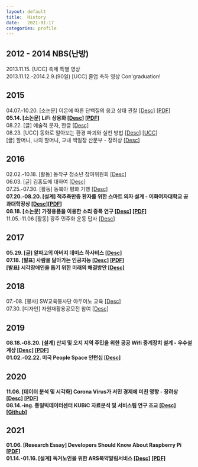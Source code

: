 ```yaml
---
layout: default  
title:  History  
date:   2021-01-17  
categories: profile  
---
```


## 2012 - 2014  NBS(난방)  
2013.11.15. [UCC] 축제 특별 영상  
2013.11.12.-2014.2.9.(90일) [UCC] 졸업 축하 영상 Con'graduation!  

## 2015  
04.07.-10.20. [소논문] 이온에 따른 단백질의 응고 상태 관찰 [[Desc]](../soongeuihonors/0.html) [[PDF]](../file/2015-soongeuihonors/poster.pdf)  
**05.14. [소논문] LiFi 상용화 [[Desc]](../lifi/0.html) [[PDF]](../file/2015-lifi/Research_LiFi.pdf)**    
08.22. [글] 예술적 문자, 한글 [[Desc]](../hangul/0.html)  
08.23. [UCC] 동화로 알아보는 환경 파괴와 실천 방법 [[Desc]](../environmentUCC/0.html) [[UCC]](https://www.youtube.com/watch?v=DGPp2HX9GWA&ab_channel=%EC%8B%A0%EC%A7%80%EC%98%81)  
[글] 할머니, 나의 할머니, 교내 백일장 산문부 - 장려상 [[Desc]](../grandmother/0.html)  

## 2016  
02.02.-10.18. [활동] 동작구 청소년 참여위원회 [[Desc]](../ddaom/0.html)  
06.03. [글] 김홍도에 대하여 [[Desc]](../hongdo/0.html)  
07.25.-07.30. [활동] 동북아 평화 기행 [[Desc]](../changbai/0.html)  
**07.20.-08.20. [설계] 척추측만증 환자를 위한 스마트 의자 설계 - 이화여자대학교 공과대학장상 [[Desc]](../drimcontest/0.html)[[PDF]](../file/2016-drimcontest/report.pdf)**  
**08.18. [소논문] 가정용품을 이용한 소리 증폭 연구 [[Desc]](../frequency/0.html) [[PDF]](file/2016-frequency/ResearchEssay_frequency.pdf)**  
11.05.-11.06 [활동] 광주 민주화 운동 답사 [[Desc]](../gwangju/0.html)  
  
## 2017  
**05.29. [글] 알파고의 아버지 데미스 하사비스 [[Desc]](../alphago/0.html)**  
**07.18. [발표] 사람을 닮아가는 인공지능 [[Desc]](../ai/0.html) [[PDF]](../file/2017-AI/AI.pdf)**  
**[발표] 시각장애인을 돕기 위한 미래의 해결방안 [[Desc]](../see/0.html)**  
  
## 2018  
07.-08. [봉사] SW교육봉사단 아두이노 교육 [[Desc]](../sw1/0.html)  
07.30. [디자인] 자원재활용공모전 참여 [[Desc]](../recycle/0.html)  
  
## 2019  
**08.18.-08.20. [설계] 산지 및 오지 지역 주민을 위한 공공 Wifi 중계장치 설계 - 우수설계상 [[Desc]](../wifi/0.html) [[PDF]](../file/2019-wifi/ppt.pdf)**  
**01.02.-02.22. 미국 People Space 인턴십 [[Desc]](../peoplespace/0.html)**  

## 2020  
**11.06. [데이터 분석 및 시각화] Corona Virus가 서민 경제에 미친 영향 - 장려상 [[Desc]](../covid/0.html) [[PDF]](../file/2020-covid/ppt.pdf)**  
**08.14.-ing. 통일빅데이터센터 KUBiC 자료분석 및 서비스팀 연구 조교 [[Desc]](../kubic/0.html) [[Github]](https://github.com/cinxdy/TIBigdataOpenAPI)**  

## 2021  
**01.06. [Research Essay] Developers Should Know About Raspberry Pi [[PDF]](../file/2021-raspberrypi/ResearchEssay_raspberrypi.pdf)**   
**01.14.-01.16. [설계] 독거노인을 위한 ARS복약알림서비스 [[Desc]](../silverbeans/0.html) [[PDF]](../file/2021-silverbeans/explanation.pdf)**  

